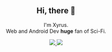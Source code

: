 <h2 align="center">Hi, there 👋</h2>

<p align="center">I'm Xyrus.<br/> Web and Android Dev <b>huge</b> fan of Sci-Fi.</p>
</p>

<p align="center">
  <a href="http://twitter.com/xyrusnyx">
    <img src="https://img.shields.io/twitter/follow/xyrusnyx?label=Twitter&logo=twitter&style=for-the-badge" />
  </a>
  <a href="https://www.linkedin.com/in/prince-shammah-2829b4b8/?lipi=urn%3Ali%3Apage%3Ad_flagship3_feed%3Bm3zeHQ69TF6L9KKXVKNsUw%3D%3D">
    <img src="https://img.shields.io/badge/LinkedIn-blue?label=LinkedIn&logo=LinkedIn&style=for-the-badge" />
  </a>
</p>

